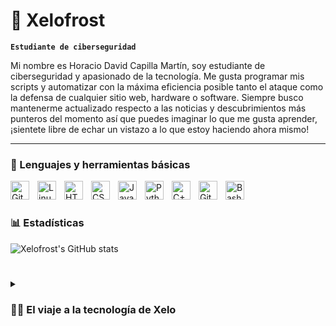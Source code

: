 # 🦝 Xelofrost 

**`Estudiante de ciberseguridad`**

Mi nombre es Horacio David Capilla Martín, soy estudiante de ciberseguridad y apasionado de la tecnología. Me gusta programar mis scripts y automatizar con la máxima eficiencia posible tanto el ataque como la defensa de cualquier sitio web, hardware o software. Siempre busco mantenerme actualizado respecto a las noticias y descubrimientos más punteros del momento así que puedes imaginar lo que me gusta aprender, ¡sientete libre de echar un vistazo a lo que estoy haciendo ahora mismo!


---
### 🧰 Lenguajes y herramientas básicas
<img align="left" alt="Git" width="30px" style="padding-right:10px;" src="https://cdn.jsdelivr.net/gh/devicons/devicon/icons/git/git-original.svg" />
<img align="left" alt="Linux" width="30px" style="padding-right:10px;" src="https://cdn.jsdelivr.net/gh/devicons/devicon/icons/linux/linux-original.svg" />
<img align="left" alt="HTML" width="30px" style="padding-right:10px;" src="https://cdn.jsdelivr.net/gh/devicons/devicon/icons/html5/html5-plain.svg" />
<img align="left" alt="CSS" width="30px" style="padding-right:10px;" src="https://cdn.jsdelivr.net/gh/devicons/devicon/icons/css3/css3-plain.svg" />
<img align="left" alt="JavaScript" width="30px" style="padding-right:10px;" src="https://cdn.jsdelivr.net/gh/devicons/devicon/icons/javascript/javascript-plain.svg" />
<img align="left" alt="Python" width="30px" style="padding-right:10px;" src="https://cdn.jsdelivr.net/gh/devicons/devicon/icons/python/python-plain.svg" />
<img align="left" alt="C++" width="30px" style="padding-right:10px;" src="https://cdn.jsdelivr.net/gh/devicons/devicon/icons/cplusplus/cplusplus-line.svg" />
<img align="left" alt="GitHub" width="30px" style="padding-right:10px;" src="https://cdn.jsdelivr.net/gh/devicons/devicon/icons/github/github-original.svg" />
<img align="left" alt="Bash" width="30px" style="padding-right:10px;" src="https://cdn.jsdelivr.net/gh/devicons/devicon/icons/bash/bash-original.svg" />
<br />

#
### 📊 Estadísticas

![Xelofrost's GitHub stats](https://github-readme-stats.vercel.app/api?username=xelofrost&show_icons=true&theme=gruvbox)

#
<details>
 <summary><h3>👨‍💻 El viaje a la tecnología de Xelo</h3></summary>
   A lo largo de mi formación he estudiado administración de sistemas informáticos, robótica y automatización industrial, así que finalmente estoy poniendole la guinda al pastel estudiando mi verdadera pasión, la ciberseguridad. Me encanta investigar nuevos programas para ciberseguridad, tanto pentesting como bastionado, todas las herramientas tienen algo a lo que se puede sacar utilidad. Me di cuenta que la ciberseguridad me encantaría allá por 2019/2020 cuando estudiaba ASIR, me encantaba trastear con todo lo que podía y me fascinaba encontrar fallos en las redes que estudiábamos, no obstante, opté por seguir expandiendo mi conocimiento sobre la tecnología estudiando ARI, lo que me enseñó a mantenerme siempre a la última de lo que ocurría a mi alrededor y a que este siempre sería un mundo de exploración y cambio, lo que hizo que me enamorara aún más. Finalmente, llegó la última parte del prólogo de mi viaje y es la culminación de mis estudios con una especialización en ciberseguridad donde me esfuerzo cada día por seguir aprendiendo y expandienndo mi conocimiento sobre el mundo que me rodea, sin embargo soy consciente de que esto es solo el inicio del verdadero viaje y estaré encantado de ver qué me depara el destino.
